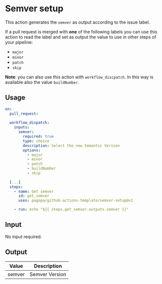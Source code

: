 # Semver setup

This action generates the `semver` as output according to the issue label.

If a pull request is merged with **one** of the following labels you can use this action to read the label and set as
output the value to use in other steps of your pipeline:

- `major`
- `minor`
- `patch`
- `skip`

**Note**: you can also use this action with `workflow_discpatch`. In this way is available also the value `buildNumber`.

## Usage

``` yaml
on:
  pull_request:
    
  workflow_dispatch:
    inputs:      
      semver:
        required: true
        type: choice
        description: Select the new Semantic Version
        options:
          - major
          - minor
          - patch
          - buildNumber
          - skip
  
  [...]
  steps:  
    - name: Get semver
      id: get_semver
      uses: pagopa/github-actions-template/semver-setup@v1

    - run: echo "${{ steps.get_semver.outputs.semver }}"
```

## Input

No input required.

## Output

| Value  | Description    |
|--------|----------------|
| semver | Semver Version |
